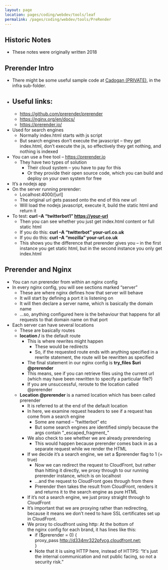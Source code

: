 ```yaml
---
layout: page
location: pages/coding/webdev/tools/leaf
permalink: /pages/coding/webdev/tools/PreRender
---
```

## Historic Notes

  - These notes were originally written 2018

## Prerender Intro

  - There might be some useful sample code at [Cadogan
    (PRIVATE)](https://github.com/claresudbery/Cadogan), in the infra
    sub-folder.
  - Useful links:
      - 
      - [<span class="underline">https://github.com/prerender/prerender</span>](https://github.com/prerender/prerender)
      - [<span class="underline">https://nginx.org/en/docs/</span>](https://nginx.org/en/docs/)
      - [<span class="underline">https://prerender.io/</span>](https://prerender.io/)
  - Used
    for search engines
      - Normally index.html starts with js script
      - But search engines don’t execute the javascript – they get
        index.html, don’t execute the js, so effectively they get
        nothing, and nothing is indexed
  - You can use a free tool –
    [<span class="underline">https://prerender.io</span>](https://prerender.io)
      - They have two types of solution
          - Their cloud system – you have to pay for this
          - Or they provide their open source code, which you can build
            and deploy on your own system for free
  - It’s a nodejs app
  - On the server running prerender:
      - Localhost:4000/\[url\]
      - The original url gets passed onto the end of this new url
      - Will load the nodejs javascript, execute it, build the static
        html and return it
  - To test: **curl –A “twitterbot1” <https://your-url>**
      - Then you can see whether you just get index.html content or full
        static html
      - If you do this: **curl –A “twitterbot” your-url.co.uk**
      - If you do this: **curl –A “mozilla” your-url.co.uk**
      - This shows you the difference that prerender gives you – in the
        first instance you get static html, but in the second instance
        you only get index.html

## Prerender and Nginx

  - You can run prerender from within an nginx config
  - In every nginx config, you will see sections marked “server”
      - These are where nginx defines how that server will behave
      - It will start by defining a port it is listening on
      - It will then declare a server name, which is basically the
        domain name
      - …so, anything configured here is the behaviour that happens for
        all requests to that domain name on that port
  - Each server can have several locations
      - These are basically routes
      - **location /** is the default route
          - This is where rewrites might happen
              - These would be redirects
              - So, if the requested route ends with anything specified
                in a rewrite statement, the route will be rewritten as
                specified
          - The final statement in our nginx config is **try\_files $uri
            @prerender**
          - This means, see if you can retrieve files using the current
            url (which may have been rewritten to specify a particular
            file?)
          - If you are unsuccessful, reroute to the location called
            @prerender
      - **Location @prerender** is a named location which has been
        called prerender
          - It is referred to at the end of the default location
          - In here, we examine request headers to see if a request has
            come from a search engine
              - Some are named – “twitterbot” etc
              - But some search engines are identified simply because
                the args contain "\_escaped\_fragment\_"
          - We also check to see whether we are already prerendering
              - This would happen because prerender comes back in as a
                separate request while we render the HTML
          - If we decide it’s a search engine, we set a $prerender flag
            to 1 (= true)
              - Now we can redirect the request to CloudFront, but
                rather than hitting it directly, we proxy through to our
                running prerender instance, which is on localhost
              - …and the request to CloudFront goes through from there
              - Prerender then takes the result from CloudFront, renders
                it and returns it to the search engine as pure HTML
          - If it’s not a search engine, we just proxy straight through
            to CloudFront
          - It’s important that we are proxying rather than redirecting,
            because it means we don’t need to have SSL certificates set
            up in CloudFront.
          - We proxy to cloudfront using http: At the bottom of
            the nginx config for each brand, it has lines like this:
              - if ($prerender = 0) {  
                proxy\_pass
                [<span class="underline">http://d334mr322pfvcg.cloudfront.net</span>](http://d334mr322pfvcg.cloudfront.net/);  
                }
              - Note that it is using HTTP here, instead of HTTPS: “It's
                just the internal communication and not public facing,
                so not a security risk.”
